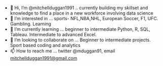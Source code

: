 - 👋 Hi, I’m @mitchellduggan1991 .. currently building my skillset and knowledge to find a place in a new workforce involving data science  
- 👀 I’m interested in ... sports- NFL,NBA,NHL, European Soccer, F1, UFC. Gambling. Learning 
- 🌱 I’m currently learning ... beginner to intermediate Python, R, SQL, Tableau. Intermediate to advanced Excel. 
- 💞️ I’m looking to collaborate on ...  Beginner to intermediate projects. Sport based coding and analytics   
- 📫 How to reach me ... twitter @mduggan91, email mitchellduggan1991@gmail.com 
 
<!---
mitchellduggan1991/mitchellduggan1991 is a ✨ special ✨ repository because its `README.md` (this file) appears on your GitHub profile.
You can click the Preview link to take a look at your changes.
--->
